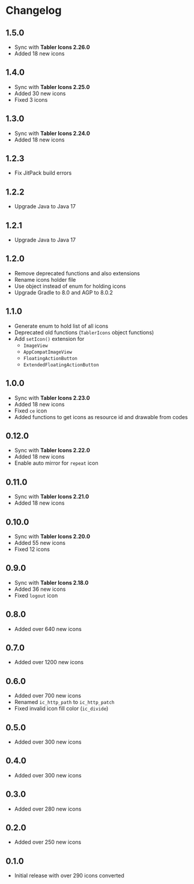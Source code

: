 # Changelog

## 1.5.0
* Sync with **Tabler Icons 2.26.0**
* Added 18 new icons

## 1.4.0
* Sync with **Tabler Icons 2.25.0**
* Added 30 new icons
* Fixed 3 icons

## 1.3.0
* Sync with **Tabler Icons 2.24.0**
* Added 18 new icons

## 1.2.3
* Fix JitPack build errors

## 1.2.2
* Upgrade Java to Java 17

## 1.2.1
* Upgrade Java to Java 17

## 1.2.0
* Remove deprecated functions and also extensions
* Rename icons holder file
* Use object instead of enum for holding icons
* Upgrade Gradle to 8.0 and AGP to 8.0.2

## 1.1.0
* Generate enum to hold list of all icons
* Deprecated old functions (`TablerIcons` object functions)
* Add `setIcon()` extension for
  * `ImageView`
  * `AppCompatImageView`
  * `FloatingActionButton`
  * `ExtendedFloatingActionButton`

## 1.0.0

* Sync with **Tabler Icons 2.23.0**
* Added 18 new icons
* Fixed `ce` icon
* Added functions to get icons as resource id and drawable from codes

## 0.12.0

* Sync with **Tabler Icons 2.22.0**
* Added 18 new icons
* Enable auto mirror for `repeat` icon

## 0.11.0

* Sync with **Tabler Icons 2.21.0**
* Added 18 new icons

## 0.10.0

* Sync with **Tabler Icons 2.20.0**
* Added 55 new icons
* Fixed 12 icons

## 0.9.0

* Sync with **Tabler Icons 2.18.0**
* Added 36 new icons
* Fixed `logout` icon

## 0.8.0

* Added over 640 new icons

## 0.7.0

* Added over 1200 new icons

## 0.6.0

* Added over 700 new icons
* Renamed `ic_http_path` to `ic_http_patch`
* Fixed invalid icon fill color (`ic_divide`)

## 0.5.0

* Added over 300 new icons

## 0.4.0

* Added over 300 new icons

## 0.3.0

* Added over 280 new icons

## 0.2.0

* Added over 250 new icons

## 0.1.0

* Initial release with over 290 icons converted
